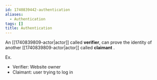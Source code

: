 ```yaml
---
id: 1740839442-authentication
aliases:
  - Authentication
tags: []
title: Authentication
---
```


An [[1740839809-actor|actor]] called **verifier**, can prove the identity of another [[1740839809-actor|actor]] 
called **claimant** .

Ex. 
 - Verifier: Website owner
 - Claimant: user trying to log in
